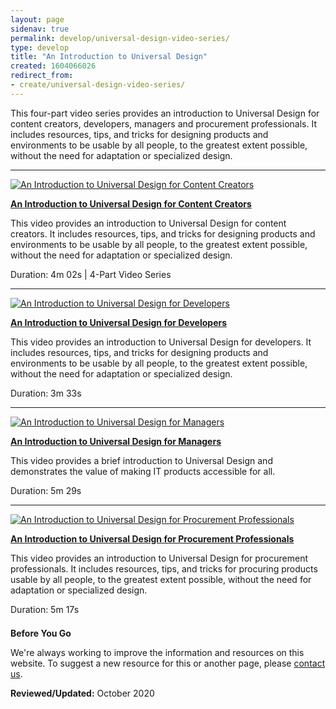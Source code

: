 ```yaml
---
layout: page
sidenav: true
permalink: develop/universal-design-video-series/
type: develop
title: "An Introduction to Universal Design"
created: 1604066026
redirect_from:
- create/universal-design-video-series/
---
```


This four-part video series provides an introduction to Universal Design for content creators, developers, managers and procurement professionals. It includes resources, tips, and tricks for designing products and environments to be usable by all people, to the greatest extent possible, without the need for adaptation or specialized design.

---

<div class="grid-row grid-gap">
  <div class="desktop:grid-col-3 display-flex flex-column flex-align-self-center">
    <a href="https://www.youtube.com/watch?v=acKd-q2I3f0"><img src="https://assets.section508.gov/files/thumbnails/training-video-universal-design-c.png"  alt="An Introduction to Universal Design for Content Creators" /></a>
  </div>
  <div class="desktop:grid-col-9">
    <p>
      <a href="https://www.youtube.com/watch?v=acKd-q2I3f0"><strong>An Introduction to Universal Design for Content Creators</strong></a>
    </p>
<p>
      This video provides an introduction to Universal Design for content creators. It includes resources, tips, and tricks for designing products and environments to be usable by all people, to the greatest extent possible, without the need for adaptation or specialized design.
    </p>
<p>
      Duration: 4m 02s | 4-Part Video Series
    </p>
  </div>
</div>

---

<div class="grid-row grid-gap">
  <div class="desktop:grid-col-3 display-flex flex-column flex-align-self-center">
    <a href="https://www.youtube.com/watch?v=ryfd3fmZHCY"><img src="https://assets.section508.gov/files/thumbnails/training-video-universal-design-d.png"  alt="An Introduction to Universal Design for Developers" /></a>
  </div>
  
  <div class="desktop:grid-col-9">
    <p>
      <a href="https://www.youtube.com/watch?v=ryfd3fmZHCY"><strong>An Introduction to Universal Design for Developers</strong></a>
    </p>
<p>
      This video provides an introduction to Universal Design for developers. It includes resources, tips, and tricks for designing products and environments to be usable by all people, to the greatest extent possible, without the need for adaptation or specialized design.
    </p>
<p>
      Duration: 3m 33s
    </p>
  </div>
</div>

---

<div class="grid-row grid-gap">
  <div class="desktop:grid-col-3 display-flex flex-column flex-align-self-center">
    <a href="https://www.youtube.com/watch?v=d1X5XSEErdY"><img src="https://assets.section508.gov/files/thumbnails/training-video-universal-design-m.png"  alt="An Introduction to Universal Design for Managers" /></a>
  </div>
  
  <div class="desktop:grid-col-9">
    <p>
      <a href="https://www.youtube.com/watch?v=d1X5XSEErdY"><strong>An Introduction to Universal Design for Managers</strong></a>
    </p>
<p>
      This video provides a brief introduction to Universal Design and demonstrates the value of making IT products accessible for all.
    </p>
<p>
      Duration: 5m 29s
    </p>
  </div>
</div>

---

<div class="grid-row grid-gap">
  <div class="desktop:grid-col-3 display-flex flex-column flex-align-self-center">
    <a href="https://www.youtube.com/watch?v=MD0XrzqML8Y">
<img src="https://assets.section508.gov/files/thumbnails/training-video-universal-design-p.png" alt="An Introduction to Universal Design for Procurement Professionals" /></a>
  </div>
  
  <div class="desktop:grid-col-9">
    <p>
      <a href="https://www.youtube.com/watch?v=MD0XrzqML8Y"><strong>An Introduction to Universal Design for Procurement Professionals</strong></a>
    </p>
<p>
      This video provides an introduction to Universal Design for procurement professionals. It includes resources, tips, and tricks for procuring products usable by all people, to the greatest extent possible, without the need for adaptation or specialized design.
    </p>
<p>
      Duration: 5m 17s
    </p>
  </div>
</div>

<div class="border-base radius-lg border-1px" style="margin-top: 1.5em;">
  <div class="padding-1">
    <span class="text-large"><strong>Before You Go</strong></span> <br /> 
<p>
      We're always working to improve the information and resources on this website. To suggest a new resource for this or another page, please <a href="mailto:section.508@gsa.gov">contact us</a>.
    </p>
  </div>
</div>

**Reviewed/Updated:** October 2020

